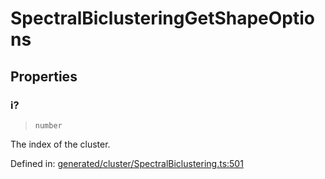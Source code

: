 # SpectralBiclusteringGetShapeOptions

## Properties

### i?

> `number`

The index of the cluster.

Defined in:  [generated/cluster/SpectralBiclustering.ts:501](https://github.com/transitive-bullshit/scikit-learn-ts/blob/b59c1ff/packages/sklearn/src/generated/cluster/SpectralBiclustering.ts#L501)
